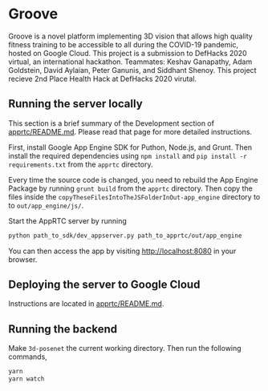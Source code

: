 # Groove

Groove is a novel platform implementing 3D vision that allows high quality fitness training to be accessible to all during the COVID-19 pandemic, hosted on Google Cloud. This project is a submission to DefHacks 2020 virtual, an international hackathon. Teammates: Keshav Ganapathy, Adam Goldstein, David Aylaian, Peter Ganunis, and Siddhant Shenoy. This project recieve 2nd Place Health Hack at DefHacks 2020 virutal.

## Running the server locally

This section is a brief summary of the Development section of [apprtc/README.md](https://github.com/keshavganapathy/Groove/blob/master/apprtc/README.md). Please read that page for more detailed instructions.

First, install Google App Engine SDK for Puthon, Node.js, and Grunt. Then install the required dependencies using `npm install` and `pip install -r requirements.txt` from the `apprtc` directory.

Every time the source code is changed, you need to rebuild the App Engine Package by running `grunt build` from the `apprtc` directory. Then copy the files inside the `copyTheseFilesIntoTheJSFolderInOut-app_engine` directory to to `out/app_engine/js/`.

Start the AppRTC server by running

```sh
python path_to_sdk/dev_appserver.py path_to_apprtc/out/app_engine
```

You can then access the app by visiting [http://localhost:8080](http://localhost:8080) in your browser.

## Deploying the server to Google Cloud

Instructions are located in [apprtc/README.md](https://github.com/keshavganapathy/Groove/blob/master/apprtc/README.md).

## Running the backend

Make `3d-posenet` the current working directory.  Then run the following commands,

```sh
yarn
yarn watch
```
